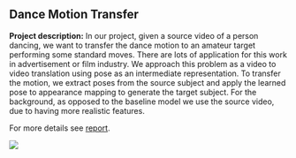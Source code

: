 ## Dance Motion Transfer

**Project description:** In our project, given a source video of a person dancing, we want to transfer the dance motion to an amateur target performing some standard moves. There are lots of application for this work in advertisement or film industry. We approach this problem as a video to video translation using pose as an intermediate representation. To transfer the motion, we extract poses from the source subject and apply the learned pose to appearance mapping to generate the target subject. For the background, as opposed to the baseline model we use the source video, due to having more realistic features. 

For more details see [report](/pdf/DanceMotion.pdf).

<img src="images/dance.gif?raw=true">
